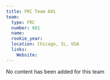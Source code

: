 ```yaml
---
title: FRC Team 681
team:
  type: FRC
  number: 681
  name: 
  rookie_year: 
  location: Chicago, IL, USA
  links:
    Website: 
---
```

No content has been added for this team